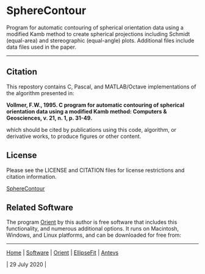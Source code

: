 # SphereContour
Program for automatic contouring of spherical orientation data using a modified Kamb method to create spherical projections including Schmidt (equal-area) and stereographic (equal-angle) plots. Additional files include data files used in the paper. 

---

## Citation
This repostory contains C, Pascal, and MATLAB/Octave implementations of the algorithm presented in:

__Vollmer, F.W., 1995. C program for automatic contouring of spherical 
orientation data using a modified Kamb method: Computers & Geosciences, 
v. 21, n. 1, p. 31-49.__

which should be cited by publications using this code, algorithm, or derivative 
works, to produce figures or other content. 

## License
Please see the LICENSE and CITATION files for license restrictions and citation 
information.

[SphereContour](https://github.com/vollmerf/spherecontour)

## Related Software
The program [Orient](https://vollmerf.github.io/orient/) by this author is free software that includes this functionality, and numerous additional options. It runs on Macintosh, 
Windows, and Linux platforms, and can be downloaded for free from: 

--- 

[Home](https://vollmerf.github.io/) | [Software](https://vollmerf.github.io/software/) | [Orient](https://vollmerf.github.io/orient/) | [EllipseFit](https://vollmerf.github.io/ellipsefit/) | [Antevs](https://vollmerf.github.io/antevs/)

| 29 July 2020 |